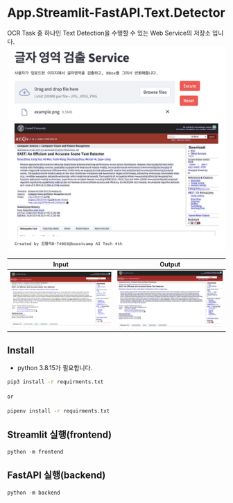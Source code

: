 # App.Streamlit-FastAPI.Text.Detector

OCR Task 중 하나인 Text Detection을 수행할 수 있는 Web Service의 저장소 입니다.
![example-page](./example/example-page.png)

Input | Output
-----|-----
![example-input](./example/example.png)|![example-result](./example/example-result.jpg)

## Install

- python 3.8.15가 필요합니다.

```bash
pip3 install -r requirments.txt

or

pipenv install -r requirments.txt

```

## Streamlit 실행(frontend)

```python
python -m frontend
```

## FastAPI 실행(backend)

```python
python -m backend
```
